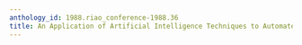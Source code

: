 ```yaml
---
anthology_id: 1988.riao_conference-1988.36
title: An Application of Artificial Intelligence Techniques to Automated Key-Wording
---
```

